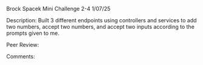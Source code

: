 Brock Spacek
Mini Challenge 2-4
1/07/25

Description: Built 3 different endpoints using controllers and services to add two numbers, accept two numbers, and accept two inputs according to the prompts given to me.

Peer Review: 

Comments: 
